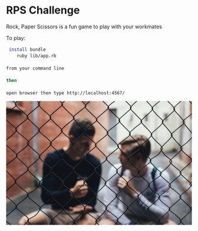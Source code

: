 # RPS Challenge

Rock, Paper Scissors is a fun game to play with your workmates

To play:

``` sh
 install bundle
    ruby lib/app.rb

from your command line

then

open browser then type http://localhost:4567/
```

![Image](lib/public/images/bg.jpg)
